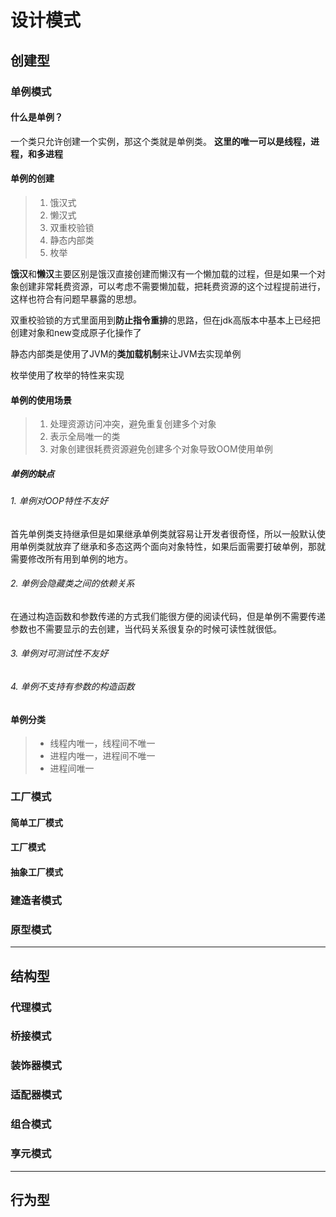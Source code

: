 # 设计模式

## 创建型

### 单例模式

#### 什么是单例？

一个类只允许创建一个实例，那这个类就是单例类。 **这里的唯一可以是线程，进程，和多进程**

#### 单例的创建

> 1. 饿汉式
> 2. 懒汉式
> 3. 双重校验锁
> 4. 静态内部类
> 5. 枚举

**饿汉**和**懒汉**主要区别是饿汉直接创建而懒汉有一个懒加载的过程，但是如果一个对象创建非常耗费资源，可以考虑不需要懒加载，把耗费资源的这个过程提前进行，这样也符合有问题早暴露的思想。

双重校验锁的方式里面用到**防止指令重排**的思路，但在jdk高版本中基本上已经把创建对象和new变成原子化操作了

静态内部类是使用了JVM的**类加载机制**来让JVM去实现单例

枚举使用了枚举的特性来实现

#### 单例的使用场景

> 1. 处理资源访问冲突，避免重复创建多个对象
> 2. 表示全局唯一的类
> 3. 对象创建很耗费资源避免创建多个对象导致OOM使用单例

##### 单例的缺点

###### 1. 单例对OOP特性不友好

首先单例类支持继承但是如果继承单例类就容易让开发者很奇怪，所以一般默认使用单例类就放弃了继承和多态这两个面向对象特性，如果后面需要打破单例，那就需要修改所有用到单例的地方。

###### 2. 单例会隐藏类之间的依赖关系

在通过构造函数和参数传递的方式我们能很方便的阅读代码，但是单例不需要传递参数也不需要显示的去创建，当代码关系很复杂的时候可读性就很低。

###### 3. 单例对可测试性不友好

###### 4. 单例不支持有参数的构造函数

#### 单例分类

> + 线程内唯一，线程间不唯一
> + 进程内唯一，进程间不唯一
> + 进程间唯一

### 工厂模式

#### 简单工厂模式



#### 工厂模式

#### 抽象工厂模式

### 建造者模式

### 原型模式

----

## 结构型

### 代理模式

### 桥接模式

### 装饰器模式

### 适配器模式

### 组合模式

### 享元模式

----

## 行为型



